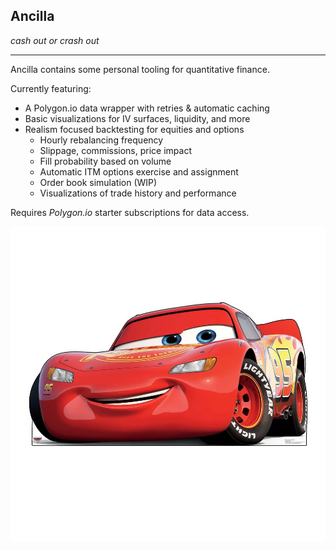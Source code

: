## Ancilla
_cash out or crash out_

---

Ancilla contains some personal tooling for quantitative finance.

Currently featuring:
- A Polygon.io data wrapper with retries & automatic caching
- Basic visualizations for IV surfaces, liquidity, and more
- Realism focused backtesting for equities and options
  - Hourly rebalancing frequency
  - Slippage, commissions, price impact
  - Fill probability based on volume
  - Automatic ITM options exercise and assignment
  - Order book simulation (WIP)
  - Visualizations of trade history and performance

Requires *Polygon.io* starter subscriptions for data access.

![Lightning Mcqueen](lightningmcqueen.jpeg)
